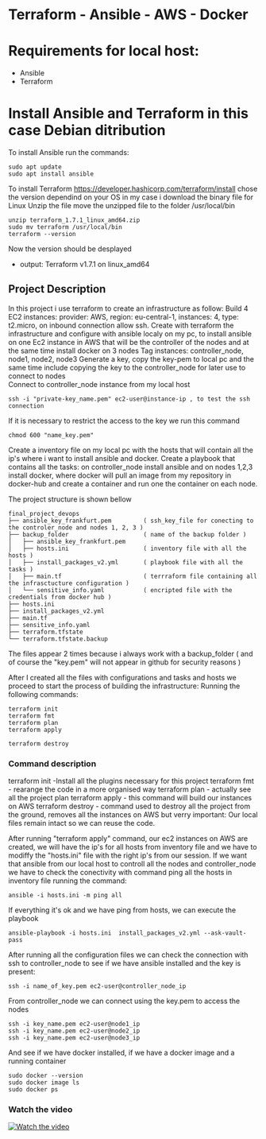# Terraform - Ansible - AWS - Docker

# Requirements for local host:

- Ansible 
- Terraform

# Install Ansible and Terraform in this case Debian ditribution
To install Ansible run the commands: 

```
sudo apt update
sudo apt install ansible
```

To install Terraform
https://developer.hashicorp.com/terraform/install
chose the version dependind on your OS
in my case i download the binary file for Linux 
Unzip the file move the unzipped file to the folder /usr/local/bin

```
unzip terraform_1.7.1_linux_amd64.zip
sudo mv terraform /usr/local/bin
terraform --version
```
Now the version should be desplayed 
- output: Terraform v1.7.1 on linux_amd64

## Project Description

In this project i use terraform to create an infrastructure as follow:
Build 4 EC2 instances: provider: AWS, region: eu-central-1, instances: 4, type: t2.micro, on inbound connection allow ssh.
Create with terraform the infrastructure and configure with ansible localy on my pc, to install ansible on one Ec2 instance in AWS that will be the controller of the nodes and at the same time install docker on 3 nodes 
Tag instances: controller_node, node1, node2, node3
Generate a key, copy the key-pem to local pc and the same time include copying the key to the controller_node for later use to connect to nodes  
Connect to controller_node instance from my local host

```
ssh -i "private-key_name.pem" ec2-user@instance-ip , to test the ssh connection
```

If it is necessary to restrict the access to the key we run this command

```
chmod 600 "name_key.pem"
```

Create a inventory file on my local pc with the hosts that will contain all the ip's where i want to install  ansible and docker.
Create a playbook that contains all the tasks: on controller_node install ansible and on nodes 1,2,3 install docker, where docker will pull an image from my repository in docker-hub and create a container and run one the container on each node.

The project structure is shown bellow

```
final_project_devops
├── ansible_key_frankfurt.pem         ( ssh_key_file for conecting to the controler_node and nodes 1, 2, 3 )
├── backup_folder                     ( name of the backup folder )
│   ├── ansible_key_frankfurt.pem
│   ├── hosts.ini                     ( inventory file with all the hosts )
│   ├── install_packages_v2.yml       ( playbook file with all the tasks )
│   ├── main.tf                       ( terrraform file containing all the infrasctucture configuration )
│   └── sensitive_info.yaml           ( encripted file with the credentials from docker hub )
├── hosts.ini
├── install_packages_v2.yml
├── main.tf
├── sensitive_info.yaml
├── terraform.tfstate
└── terraform.tfstate.backup
```

The files appear 2 times because i always work with a backup_folder ( and of course the "key.pem" will not appear in github for security reasons ) 

After I created all the files with configurations and tasks and hosts we proceed to start the process of building the infrastructure:
 Running the following commands:
 
```
terraform init
terraform fmt
terraform plan
terraform apply
```
```
terraform destroy
```

### Command description

terraform init -Install all the plugins necessary for this project
terraform fmt - rearange the code in a more organised way
terraform plan - actually see all the project plan
terraform apply - this command will build our instances on AWS 
terraform destroy - command used to destroy all the project from the ground, removes all the instances on AWS but verry important: Our local files remain intact so we can reuse the code. 

After running "terraform apply" command, our ec2 instances on AWS are created, we will have the ip's for all hosts from inventory file and we have to modiffy the "hosts.ini" file with the right ip's from our session.
If we want that ansible from our local host to controll all the nodes and controller_node we have to check the conectivity with command ping all the hosts in inventory file running the command: 

```
ansible -i hosts.ini -m ping all
```
If everything it's ok and we have ping from hosts, we can execute the playbook

```
ansible-playbook -i hosts.ini  install_packages_v2.yml --ask-vault-pass
```

After running all the configuration files we can check the connection with ssh to controller_node to see if we have ansible installed and the key is present:

```
ssh -i name_of_key.pem ec2-user@controller_node_ip 
```

From controller_node we can connect using the key.pem to access the nodes
  
```
ssh -i key_name.pem ec2-user@node1_ip
ssh -i key_name.pem ec2-user@node2_ip
ssh -i key_name.pem ec2-user@node3_ip
```

And see if we have docker installed, if we have a docker image and a running container

```
sudo docker --version  
sudo docker image ls
sudo docker ps
```

### Watch the video

[![Watch the video](https://img.youtube.com/vi/v-pjYFohTkI/hqdefault.jpg)](https://www.youtube.com/embed/v-pjYFohTkI)

